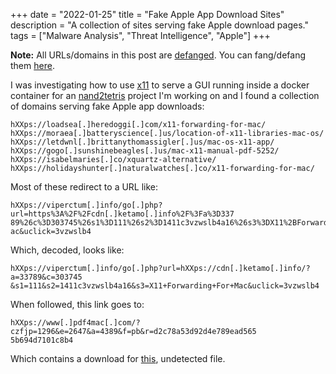 +++
date = "2022-01-25"
title = "Fake Apple App Download Sites"
description = "A collection of sites serving fake Apple download pages."
tags = ["Malware Analysis", "Threat Intelligence", "Apple"]
+++

**Note:** All URLs/domains in this post are [defanged](https://ioc-fanger.hightower.space/#overview). You can fang/defang them [here](https://ioc-fanger.hightower.space/#use-the-package-live).

I was investigating how to use [x11](https://elinux.org/X11) to serve a GUI running inside a docker container for an [nand2tetris](https://github.com/fhightower/nand2tetris) project I'm working on and I found a collection of domains serving fake Apple app downloads:

```
hXXps://loadsea[.]heredoggi[.]com/x11-forwarding-for-mac/
hXXps://moraea[.]batteryscience[.]us/location-of-x11-libraries-mac-os/
hXXps://letdwnl[.]brittanythomassigler[.]us/mac-os-x11-app/
hXXps://gogo[.]sunshinebeagles[.]us/mac-x11-manual-pdf-5252/
hXXps://isabelmaries[.]co/xquartz-alternative/
hXXps://holidayshunter[.]naturalwatches[.]co/x11-forwarding-for-mac/
```

Most of these redirect to a URL like:

```
hXXps://viperctum[.]info/go[.]php?url=https%3A%2F%2Fcdn[.]ketamo[.]info%2F%3Fa%3D337
89%26c%3D303745%26s1%3D111%26s2%3D1411c3vzwslb4a16%26s3%3DX11%2BForwarding%2BFor%2BM
ac&uclick=3vzwslb4
```

Which, decoded, looks like:

```
hXXps://viperctum[.]info/go[.]php?url=hXXps://cdn[.]ketamo[.]info/?a=33789&c=303745
&s1=111&s2=1411c3vzwslb4a16&s3=X11+Forwarding+For+Mac&uclick=3vzwslb4
```

When followed, this link goes to:

```
hXXps://www[.]pdf4mac[.]com/?czfjp=1296&e=2647&a=4389&f=pb&r=d2c78a53d92d4e789ead565
5b694d7101c8b4
```

Which contains a download for [this](https://www.virustotal.com/gui/file/856f233ee7363c0297a4f84e8783cdae0098ada0241009957dea433ebe1270de), undetected file.
